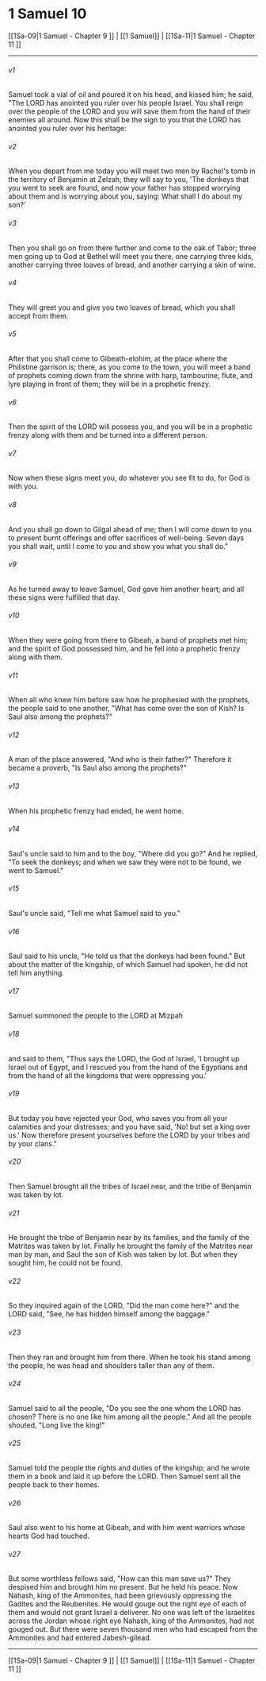# 1 Samuel 10

[[1Sa-09|1 Samuel - Chapter 9 ]] | [[1 Samuel]] | [[1Sa-11|1 Samuel - Chapter 11 ]]
***

###### v1
Samuel took a vial of oil and poured it on his head, and kissed him; he said, "The LORD has anointed you ruler over his people Israel. You shall reign over the people of the LORD and you will save them from the hand of their enemies all around. Now this shall be the sign to you that the LORD has anointed you ruler over his heritage:
###### v2
When you depart from me today you will meet two men by Rachel's tomb in the territory of Benjamin at Zelzah; they will say to you, 'The donkeys that you went to seek are found, and now your father has stopped worrying about them and is worrying about you, saying: What shall I do about my son?'
###### v3
Then you shall go on from there further and come to the oak of Tabor; three men going up to God at Bethel will meet you there, one carrying three kids, another carrying three loaves of bread, and another carrying a skin of wine.
###### v4
They will greet you and give you two loaves of bread, which you shall accept from them.
###### v5
After that you shall come to Gibeath-elohim, at the place where the Philistine garrison is; there, as you come to the town, you will meet a band of prophets coming down from the shrine with harp, tambourine, flute, and lyre playing in front of them; they will be in a prophetic frenzy.
###### v6
Then the spirit of the LORD will possess you, and you will be in a prophetic frenzy along with them and be turned into a different person.
###### v7
Now when these signs meet you, do whatever you see fit to do, for God is with you.
###### v8
And you shall go down to Gilgal ahead of me; then I will come down to you to present burnt offerings and offer sacrifices of well-being. Seven days you shall wait, until I come to you and show you what you shall do."
###### v9
As he turned away to leave Samuel, God gave him another heart; and all these signs were fulfilled that day.
###### v10
When they were going from there to Gibeah, a band of prophets met him; and the spirit of God possessed him, and he fell into a prophetic frenzy along with them.
###### v11
When all who knew him before saw how he prophesied with the prophets, the people said to one another, "What has come over the son of Kish? Is Saul also among the prophets?"
###### v12
A man of the place answered, "And who is their father?" Therefore it became a proverb, "Is Saul also among the prophets?"
###### v13
When his prophetic frenzy had ended, he went home.
###### v14
Saul's uncle said to him and to the boy, "Where did you go?" And he replied, "To seek the donkeys; and when we saw they were not to be found, we went to Samuel."
###### v15
Saul's uncle said, "Tell me what Samuel said to you."
###### v16
Saul said to his uncle, "He told us that the donkeys had been found." But about the matter of the kingship, of which Samuel had spoken, he did not tell him anything.
###### v17
Samuel summoned the people to the LORD at Mizpah
###### v18
and said to them, "Thus says the LORD, the God of Israel, 'I brought up Israel out of Egypt, and I rescued you from the hand of the Egyptians and from the hand of all the kingdoms that were oppressing you.'
###### v19
But today you have rejected your God, who saves you from all your calamities and your distresses; and you have said, 'No! but set a king over us.' Now therefore present yourselves before the LORD by your tribes and by your clans."
###### v20
Then Samuel brought all the tribes of Israel near, and the tribe of Benjamin was taken by lot.
###### v21
He brought the tribe of Benjamin near by its families, and the family of the Matrites was taken by lot. Finally he brought the family of the Matrites near man by man, and Saul the son of Kish was taken by lot. But when they sought him, he could not be found.
###### v22
So they inquired again of the LORD, "Did the man come here?" and the LORD said, "See, he has hidden himself among the baggage."
###### v23
Then they ran and brought him from there. When he took his stand among the people, he was head and shoulders taller than any of them.
###### v24
Samuel said to all the people, "Do you see the one whom the LORD has chosen? There is no one like him among all the people." And all the people shouted, "Long live the king!"
###### v25
Samuel told the people the rights and duties of the kingship; and he wrote them in a book and laid it up before the LORD. Then Samuel sent all the people back to their homes.
###### v26
Saul also went to his home at Gibeah, and with him went warriors whose hearts God had touched.
###### v27
But some worthless fellows said, "How can this man save us?" They despised him and brought him no present. But he held his peace. Now Nahash, king of the Ammonites, had been grievously oppressing the Gadites and the Reubenites. He would gouge out the right eye of each of them and would not grant Israel a deliverer. No one was left of the Israelites across the Jordan whose right eye Nahash, king of the Ammonites, had not gouged out. But there were seven thousand men who had escaped from the Ammonites and had entered Jabesh-gilead.

***

[[1Sa-09|1 Samuel - Chapter 9 ]] | [[1 Samuel]] | [[1Sa-11|1 Samuel - Chapter 11 ]]
